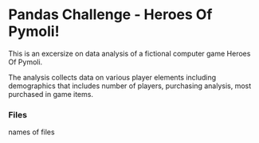# Pandas Challenge - Heroes Of Pymoli!  

This is an excersize on data analysis of a fictional computer game Heroes Of Pymoli.  

The analysis collects data on various player elements including demographics that includes number of players, purchasing analysis, most purchased in game items.

### Files

names of files